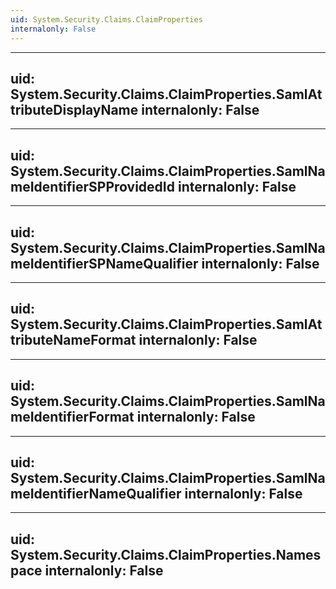 ```yaml
---
uid: System.Security.Claims.ClaimProperties
internalonly: False
---
```


---
uid: System.Security.Claims.ClaimProperties.SamlAttributeDisplayName
internalonly: False
---

---
uid: System.Security.Claims.ClaimProperties.SamlNameIdentifierSPProvidedId
internalonly: False
---

---
uid: System.Security.Claims.ClaimProperties.SamlNameIdentifierSPNameQualifier
internalonly: False
---

---
uid: System.Security.Claims.ClaimProperties.SamlAttributeNameFormat
internalonly: False
---

---
uid: System.Security.Claims.ClaimProperties.SamlNameIdentifierFormat
internalonly: False
---

---
uid: System.Security.Claims.ClaimProperties.SamlNameIdentifierNameQualifier
internalonly: False
---

---
uid: System.Security.Claims.ClaimProperties.Namespace
internalonly: False
---
